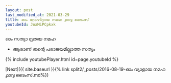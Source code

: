 ```yaml
---
layout: post
last_modified_at: 2021-03-29
title: ഓം റോഹിറ്റായ നമഹ ൧൦൮ ടൈംസ്
youtubeId: JoaMiPCpkxk
---
```

 
 
 ഓം സത്യാ വ്രതയ നമഹ 
 
 -  ആരാണ് തന്റെ പരാജയമില്ലാത്ത സത്യം 
 
  
 
  
 
 
 
 
 
 


{% include youtubePlayer.html id=page.youtubeId %}
 
[Next]({{ site.baseurl }}{% link  split2/_posts/2016-08-19-ഓം വ്യാളായ നമഹ ൧൦൮ ടൈംസ്.md%})
 
